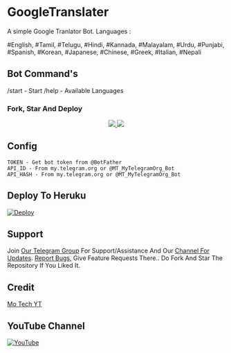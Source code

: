 # GoogleTranslater

A simple Google Tranlator Bot. Languages :

#English, #Tamil, #Telugu, #Hindi, #Kannada, #Malayalam, #Urdu, #Punjabi, #Spanish, #Korean, #Japanese, #Chinese, #Greek, #Italian, #Nepali

## Bot Command's

/start - Start
/help - Available Languages

### Fork, Star And Deploy 
</a>
</p>
<p align="center">
  <a href="https://github.com/Mo-Tech-MRK-YT/GoogleTranslater/stargazers">
    <img src="https://img.shields.io/github/stars/Mo-Tech-MRK-YT/GoogleTranslater?style=social">

  </a>
  
  <a href="https://github.com/Mo-Tech-MRK-YT/GoogleTranslater/fork">
    <img src="https://img.shields.io/github/forks/Mo-Tech-MRK-YT/GoogleTranslater?label=Fork&style=social">

  </a>  
</p>

## Config
```
TOKEN - Get bot token from @BotFather
API_ID - From my.telegram.org or @MT_MyTelegramOrg_Bot
API_HASH - From my.telegram.org or @MT_MyTelegramOrg_Bot
```

## Deploy To Heruku

[![Deploy](https://www.herokucdn.com/deploy/button.svg)](https://heroku.com/deploy)

## Support

Join [Our Telegram Group](https://telegram.dog/Mo_Tech_Group) For Support/Assistance And Our [Channel For Updates](https://telegram.dog/Mo_Tech_YT).
[Report Bugs](https://telegram.dog/Mo_Tech_Group), Give Feature Requests There..
Do Fork And Star The Repository If You Liked It.

## Credit

[Mo Tech YT](https://youtube.com/channel/UCmGBpXoM-OEm-FacOccVKgQ)

## YouTube Channel

[![YouTube](https://badgen.net/badge/You%20tube%20%3F/Channel/yellow?icon=github)](https://youtube.com/channel/UCmGBpXoM-OEm-FacOccVKgQ)
